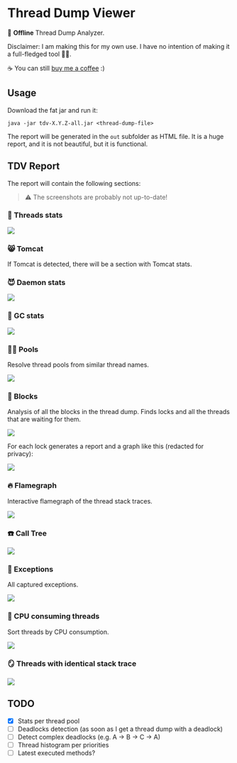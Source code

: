 # Thread Dump Viewer

🚀 **Offline** Thread Dump Analyzer.

Disclaimer: I am making this for my own use.
I have no intention of making it a full-fledged tool 🤷‍♂️.

☕️ You can still [buy me a coffee](https://www.buymeacoffee.com/oblac) :)

## Usage

Download the fat jar and run it:

```shell
java -jar tdv-X.Y.Z-all.jar <thread-dump-file>
```

The report will be generated in the `out` subfolder as HTML file.
It is a huge report, and it is not beautiful, but it is functional.

## TDV Report

The report will contain the following sections:

> ⚠️ The screenshots are probably not up-to-date!

### 🧵 Threads stats

![](doc/1-stats.png)

### 😸 Tomcat

If Tomcat is detected, there will be a section with Tomcat stats.

### 😈 Daemon stats

![](doc/2-daemon.png)

### 🧹 GC stats

![](doc/3-gc.png)

### 🏊‍♂️ Pools

Resolve thread pools from similar thread names.

![](doc/10-thread-pools.png)

### 🛑 Blocks

Analysis of all the blocks in the thread dump.
Finds locks and all the threads that are waiting for them.

![](doc/4-blocks-a.png)

For each lock generates a report and  a graph like this (redacted for privacy):

![](doc/4-blocks-b.png)

### 🔥 Flamegraph

Interactive flamegraph of the thread stack traces.

![](doc/5-flamegraph.png)

### ☎️ Call Tree

![](doc/6-calltree.png)

### 🚨 Exceptions

All captured exceptions.

![](doc/7-exceptions.png)

### 🍪 CPU consuming threads

Sort threads by CPU consumption.

![](doc/8-cpu.png)

### 🪞 Threads with identical stack trace

![](doc/9-identical.png)

## TODO

+ [X] Stats per thread pool
+ [ ] Deadlocks detection (as soon as I get a thread dump with a deadlock)
+ [ ] Detect complex deadlocks (e.g. A -> B -> C -> A)
+ [ ] Thread histogram per priorities
+ [ ] Latest executed methods?
